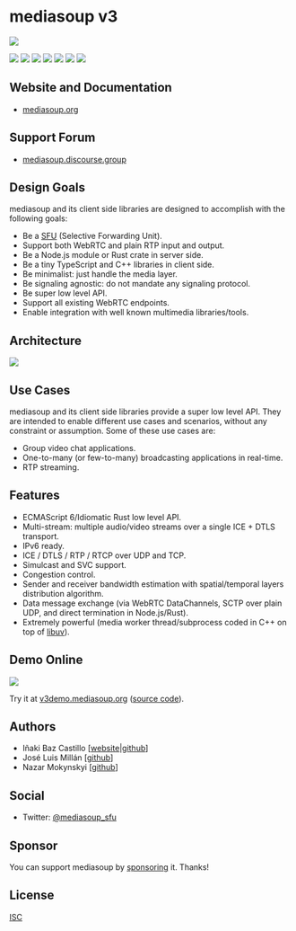 # mediasoup v3

[![][mediasoup-banner]][mediasoup-website]

[![][npm-shield-mediasoup]][npm-mediasoup]
[![][crates-shield-mediasoup]][crates-mediasoup]
[![][github-actions-shield-mediasoup-node]][github-actions-mediasoup-node]
[![][github-actions-shield-mediasoup-worker]][github-actions-mediasoup-worker]
[![][github-actions-shield-mediasoup-rust]][github-actions-mediasoup-rust]
[![][codeql-shield-mediasoup]][codeql-mediasoup]
[![][opencollective-shield-mediasoup]][opencollective-mediasoup]

## Website and Documentation

- [mediasoup.org][mediasoup-website]

## Support Forum

- [mediasoup.discourse.group][mediasoup-discourse]

## Design Goals

mediasoup and its client side libraries are designed to accomplish with the following goals:

- Be a [SFU](https://webrtcglossary.com/sfu) (Selective Forwarding Unit).
- Support both WebRTC and plain RTP input and output.
- Be a Node.js module or Rust crate in server side.
- Be a tiny TypeScript and C++ libraries in client side.
- Be minimalist: just handle the media layer.
- Be signaling agnostic: do not mandate any signaling protocol.
- Be super low level API.
- Support all existing WebRTC endpoints.
- Enable integration with well known multimedia libraries/tools.

## Architecture

![][mediasoup-architecture]

## Use Cases

mediasoup and its client side libraries provide a super low level API. They are intended to enable different use cases and scenarios, without any constraint or assumption. Some of these use cases are:

- Group video chat applications.
- One-to-many (or few-to-many) broadcasting applications in real-time.
- RTP streaming.

## Features

- ECMAScript 6/Idiomatic Rust low level API.
- Multi-stream: multiple audio/video streams over a single ICE + DTLS transport.
- IPv6 ready.
- ICE / DTLS / RTP / RTCP over UDP and TCP.
- Simulcast and SVC support.
- Congestion control.
- Sender and receiver bandwidth estimation with spatial/temporal layers distribution algorithm.
- Data message exchange (via WebRTC DataChannels, SCTP over plain UDP, and direct termination in Node.js/Rust).
- Extremely powerful (media worker thread/subprocess coded in C++ on top of [libuv](https://libuv.org)).

## Demo Online

[![][mediasoup-demo-screenshot]][mediasoup-demo]

Try it at [v3demo.mediasoup.org](https://v3demo.mediasoup.org) ([source code](https://github.com/versatica/mediasoup-demo)).

## Authors

- Iñaki Baz Castillo [[website](https://inakibaz.me)|[github](https://github.com/ibc/)]
- José Luis Millán [[github](https://github.com/jmillan/)]
- Nazar Mokynskyi [[github](https://github.com/nazar-pc/)]

## Social

- Twitter: [@mediasoup_sfu](https://twitter.com/mediasoup_sfu)

## Sponsor

You can support mediasoup by [sponsoring][sponsor] it. Thanks!

## License

[ISC](./LICENSE)

[mediasoup-banner]: /art/mediasoup-banner.png
[mediasoup-website]: https://mediasoup.org
[mediasoup-discourse]: https://mediasoup.discourse.group
[npm-shield-mediasoup]: https://img.shields.io/npm/v/mediasoup.svg
[npm-mediasoup]: https://npmjs.org/package/mediasoup
[crates-shield-mediasoup]: https://img.shields.io/crates/v/mediasoup.svg
[crates-mediasoup]: https://crates.io/crates/mediasoup
[github-actions-shield-mediasoup-node]: https://github.com/versatica/mediasoup/actions/workflows/mediasoup-node.yaml/badge.svg
[github-actions-mediasoup-node]: https://github.com/versatica/mediasoup/actions/workflows/mediasoup-node.yaml
[github-actions-shield-mediasoup-worker]: https://github.com/versatica/mediasoup/actions/workflows/mediasoup-worker.yaml/badge.svg
[github-actions-mediasoup-worker]: https://github.com/versatica/mediasoup/actions/workflows/mediasoup-worker.yaml
[github-actions-shield-mediasoup-rust]: https://github.com/versatica/mediasoup/actions/workflows/mediasoup-rust.yaml/badge.svg
[github-actions-mediasoup-rust]: https://github.com/versatica/mediasoup/actions/workflows/mediasoup-rust.yaml
[codeql-shield-mediasoup]: https://github.com/versatica/mediasoup/actions/workflows/codeql.yml/badge.svg
[codeql-mediasoup]: https://github.com/versatica/mediasoup/actions/workflows/codeql.yml
[opencollective-shield-mediasoup]: https://img.shields.io/opencollective/all/mediasoup.svg
[opencollective-mediasoup]: https://opencollective.com/mediasoup/
[sponsor]: https://mediasoup.org/sponsor/
[mediasoup-architecture]: /art/mediasoup-v3-architecture-01.svg
[mediasoup-demo-screenshot]: /art/mediasoup-v3.png
[mediasoup-demo]: https://v3demo.mediasoup.org
